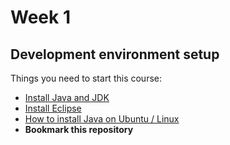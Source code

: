# Week 1

## Development environment setup

Things you need to start this course:

* [Install Java and JDK](http://www.oracle.com/technetwork/java/javase/downloads/index.html)
* [Install Eclipse](https://eclipse.org/)
* [How to install Java on Ubuntu / Linux](http://stackoverflow.com/questions/14788345/how-to-install-jdk-on-ubuntu-linux)
* **Bookmark this repository**
